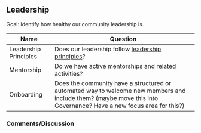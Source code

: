 ## Leadership

Goal: Identify how healthy our community leadership is.

Name | Question
--- | ---
Leadership Principles | Does our leadership follow [leadership principles](https://github.com/chaoss/wg-diversity-inclusion/blob/master/focus_areas/leadership/assets/leadership-principles.md)?
Mentorship | Do we have active mentorships and related activities?
Onboarding | Does the community have a structured or automated way to welcome new members and include them? (maybe move this into Governance? Have a new focus area for this?)


### Comments/Discussion
